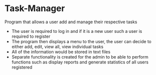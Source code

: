 # Task-Manager
Program that allows a user add and manage their respective tasks
-  The user is required to log in and if it is a new user such a user is required to register 
- The program then displays a menu to the user, the user can decide to either add, edit, view all, view individual tasks
- All of the information would be stored in text files 
- Separate functionality is created for the admin to be able to perform functions such as display reports and generate statistics of all users registered
